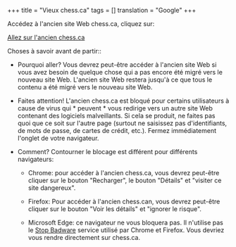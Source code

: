 +++
title = "Vieux chess.ca"
tags = []
translation = "Google"
+++

Accédez à l'ancien site Web chess.ca, cliquez sur:

<a href="http://old.chess.ca/" class="button is-primary">Allez sur l'ancien chess.ca</a>

Choses à savoir avant de partir::

* Pourquoi aller? Vous devrez peut-être accéder à l'ancien site Web si vous avez besoin de quelque chose qui a
pas encore été migré vers le nouveau site Web. L'ancien site Web restera jusqu'à ce que tous
le contenu a été migré vers le nouveau site Web.  

* Faites attention! L'ancien chess.ca est bloqué pour certains utilisateurs à cause de virus qui * peuvent *
vous redirige vers un autre site Web contenant des logiciels malveillants. Si cela se produit, ne faites pas
quoi que ce soit sur l'autre page (surtout ne saisissez pas d'identifiants, de mots de passe, de cartes de crédit, etc.).
Fermez immédiatement l'onglet de votre navigateur.

* Comment? Contourner le blocage est différent pour différents navigateurs:

  * Chrome: pour accéder à l'ancien chess.ca, vous devrez peut-être cliquer sur le bouton "Recharger",
  le bouton "Détails" et "visiter ce site dangereux".
    
  * Firefox: Pour accéder à l'ancien chess.can, vous devrez peut-être cliquer sur le bouton "Voir les détails"
  et "ignorer le risque".
  
  * Microsoft Edge: ce navigateur ne vous bloquera pas. Il n'utilise pas le
  [Stop Badware](https://www.stopbadware.org/)
  service utilisé par Chrome et Firefox. Vous devriez vous rendre directement sur chess.ca.
